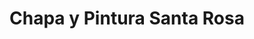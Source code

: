 ---
title: "Chapa y Pintura Santa Rosa"
url: /neuquen/chapa-y-pintura-santa-rosa/
shop: reparación de automóviles
---